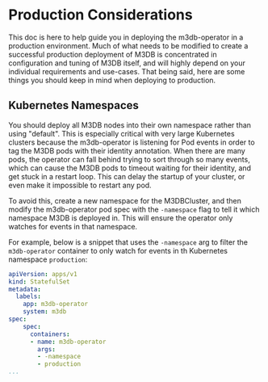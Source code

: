 # Production Considerations

This doc is here to help guide you in deploying the m3db-operator in a production environment.
Much of what needs to be modified to create a successful production deployment of M3DB is
concentrated in configuration and tuning of M3DB itself, and will highly depend on your
individual requirements and use-cases. That being said, here are some things you should
keep in mind when deploying to production.

## Kubernetes Namespaces

You should deploy all M3DB nodes into their own namespace rather than using "default".
This is especially critical with very large Kubernetes clusters because the m3db-operator
is listening for Pod events in order to tag the M3DB pods with their identity annotation.
When there are many pods, the operator can fall behind trying to sort through so many
events, which can cause the M3DB pods to timeout waiting for their identity, and get
stuck in a restart loop. This can delay the startup of your cluster, or even make it
impossible to restart any pod.

To avoid this, create a new namespace for the M3DBCluster, and then modify the m3db-operator
pod spec with the `-namespace` flag to tell it which namespace M3DB is deployed in. This will
ensure the operator only watches for events in that namespace.

For example, below is a snippet that uses the `-namespace` arg to filter the `m3db-operator`
container to only watch for events in th Kubernetes namespace `production`:

```yaml
apiVersion: apps/v1
kind: StatefulSet
metadata:
  labels:
    app: m3db-operator
    system: m3db
spec:
    spec:
      containers:
      - name: m3db-operator
        args:
        - -namespace
        - production
...
```
